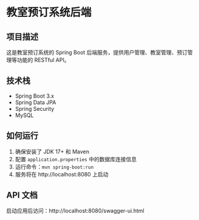 # 教室预订系统后端

## 项目描述
这是教室预订系统的 Spring Boot 后端服务，提供用户管理、教室管理、预订管理等功能的 RESTful API。

## 技术栈
- Spring Boot 3.x
- Spring Data JPA
- Spring Security
- MySQL

## 如何运行
1. 确保安装了 JDK 17+ 和 Maven
2. 配置 `application.properties` 中的数据库连接信息
3. 运行命令：`mvn spring-boot:run`
4. 服务将在 http://localhost:8080 上启动

## API 文档
启动应用后访问：http://localhost:8080/swagger-ui.html